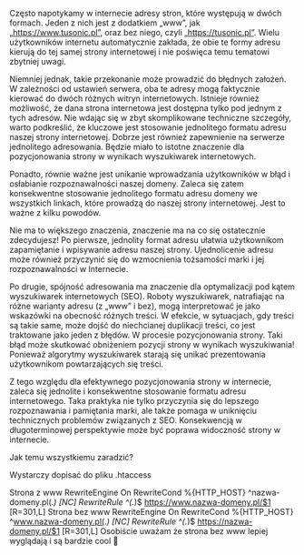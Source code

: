 Często napotykamy w internecie adresy stron, które występują w dwóch formach. Jeden z nich jest z dodatkiem „www”, jak „https://www.tusonic.pl”, oraz bez niego, czyli „https://tusonic.pl”. Wielu użytkowników internetu automatycznie zakłada, że obie te formy adresu kierują do tej samej strony internetowej i nie poświęca temu tematowi zbytniej uwagi.

Niemniej jednak, takie przekonanie może prowadzić do błędnych założeń. W zależności od ustawień serwera, oba te adresy mogą faktycznie kierować do dwóch różnych witryn internetowych. Istnieje również możliwość, że dana strona internetowa jest dostępna tylko pod jednym z tych adresów. Nie wdając się w zbyt skomplikowane techniczne szczegóły, warto podkreślić, że kluczowe jest stosowanie jednolitego formatu adresu naszej strony internetowej. Dobrze jest również zapewnienie na serwerze jednolitego adresowania. Będzie miało to istotne znaczenie dla pozycjonowania strony w wynikach wyszukiwarek internetowych.

Ponadto, równie ważne jest unikanie wprowadzania użytkowników w błąd i osłabianie rozpoznawalności naszej domeny. Zaleca się zatem konsekwentne stosowanie jednolitego formatu adresu domeny we wszystkich linkach, które prowadzą do naszej strony internetowej. Jest to ważne z kilku powodów.

Nie ma to większego znaczenia, znaczenie ma na co się ostatecznie zdecydujesz!
Po pierwsze, jednolity format adresu ułatwia użytkownikom zapamiętanie i wpisywanie adresu naszej strony. Ujednolicenie adresu może również przyczynić się do wzmocnienia tożsamości marki i jej rozpoznawalności w Internecie.

Po drugie, spójność adresowania ma znaczenie dla optymalizacji pod kątem wyszukiwarek internetowych (SEO). Roboty wyszukiwarek, natrafiając na różne warianty adresu (z „www” i bez), mogą interpretować je jako wskazówki na obecność różnych treści. W efekcie, w sytuacjach, gdy treści są takie same, może dojść do niechcianej duplikacji treści, co jest traktowane jako jeden z błędów. W procesie pozycjonowania strony. Taki błąd może skutkować obniżeniem pozycji strony w wynikach wyszukiwania! Ponieważ algorytmy wyszukiwarek starają się unikać prezentowania użytkownikom powtarzających się treści.

Z tego względu dla efektywnego pozycjonowania strony w internecie, zaleca się jednolite i konsekwentne stosowanie formatu adresu internetowego. Taka praktyka nie tylko przyczynia się do lepszego rozpoznawania i pamiętania marki, ale także pomaga w uniknięciu technicznych problemów związanych z SEO. Konsekwencją w długoterminowej perspektywie może być poprawa widoczność strony w internecie.

Jak temu wszystkiemu zaradzić?

Wystarczy dopisać do pliku .htaccess

Strona z www
RewriteEngine On
RewriteCond %{HTTP_HOST} ^nazwa-domeny.pl(.*) [NC]
RewriteRule ^(.*)$ https://www.nazwa-domeny.pl/$1 [R=301,L]
Strona bez www
RewriteEngine On
RewriteCond %{HTTP_HOST} ^www.nazwa-domeny.pl(.*) [NC]
RewriteRule ^(.*)$ https://nazwa-domeny.pl/$1 [R=301,L]
Osobiście uważam że strona bez www lepiej wyglądają i są bardzie cool 🙂